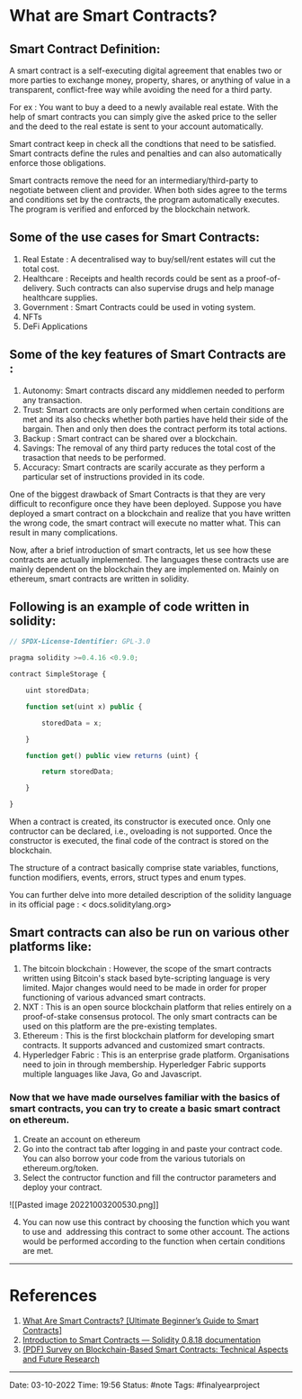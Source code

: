 # What are Smart Contracts?
## Smart Contract Definition:

A smart contract is a self-executing digital agreement that enables two or more parties to exchange money, property, shares, or anything of value in a transparent, conflict-free way while avoiding the need for a third party.

For ex : You want to buy a deed to a newly available real estate. With the help of smart contracts you can simply give the asked price to the seller and the deed to the real estate is sent to your account automatically.

Smart contract keep in check all the condtions that need to be satisfied. Smart contracts define the rules and penalties and can also automatically enforce those obligations.

Smart contracts remove the need for an intermediary/third-party to negotiate between client and provider. When both sides agree to the terms and conditions set by the contracts, the program automatically executes. The program is verified and enforced by the blockchain network.

## Some of the use cases for Smart Contracts:
1.  Real Estate : A decentralised way to buy/sell/rent estates will cut the total cost.
2.  Healthcare : Receipts and health records could be sent as a proof-of-delivery. Such contracts can also supervise drugs and help manage healthcare supplies.
3.  Government : Smart Contracts could be used in voting system.
4.  NFTs
5.  DeFi Applications

## Some of the key features of Smart Contracts are :
1. Autonomy: Smart contracts discard any middlemen needed to perform any transaction.
2.  Trust: Smart contracts are only performed when certain conditions are met and its also checks whether both parties have held their side of the bargain. Then and only then does the contract perform its total actions.
3.  Backup : Smart contract can be shared over a blockchain.
4.  Savings: The removal of any third party reduces the total cost of the trasaction that needs to be performed.
5.  Accuracy: Smart contracts are scarily accurate as they perform a particular set of instructions provided in its code.

One of the biggest drawback of Smart Contracts is that they are very difficult to reconfigure once they have been deployed. Suppose you have deployed a smart contract on a blockchain and realize that you have written the wrong code, the smart contract will execute no matter what. This can result in many complications.

Now, after a brief introduction of smart contracts, let us see how these contracts are actually implemented. The languages these contracts use are mainly dependent on the blockchain they are implemented on. Mainly on ethereum, smart contracts are written in solidity.

## Following is an example of code written in solidity:

```js
// SPDX-License-Identifier: GPL-3.0

pragma solidity >=0.4.16 <0.9.0;

contract SimpleStorage {

    uint storedData;

    function set(uint x) public {

        storedData = x;

    }

    function get() public view returns (uint) {

        return storedData;

    }

}
```


When a contract is created, its constructor is executed once. Only one contructor can be declared, i.e., oveloading is not supported. Once the constructor is executed, the final code of the contract is stored on the blockchain.

The structure of a contract basically comprise state variables, functions, function modifiers, events, errors, struct types and enum types.

You can further delve into more detailed description of the solidity language in its official page : < docs.soliditylang.org>

## Smart contracts can also be run on various other platforms like:

1.  The bitcoin blockchain : However, the scope of the smart contracts written using Bitcoin's stack based byte-scripting language is very limited. Major changes would need to be made in order for proper functioning of various advanced smart contracts.
2.  NXT : This is an open source blockchain platform that relies entirely on a proof-of-stake consensus protocol. The only smart contracts can be used on this platform are the pre-existing templates.
3.  Ethereum : This is the first blockchain platform for developing smart contracts. It supports advanced and customized smart contracts.
4.  Hyperledger Fabric : This is an enterprise grade platform. Organisations need to join in through membership. Hyperledger Fabric supports multiple languages like Java, Go and Javascript.

 ### Now that we have made ourselves familiar with the basics of smart contracts, you can try to create a basic smart contract on ethereum.

1.  Create an account on ethereum
2.  Go into the contract tab after logging in and paste your contract code. You can also borrow your code from the various tutorials on ethereum.org/token.
3.  Select the contructor function and fill the contructor parameters and deploy your contract.

![[Pasted image 20221003200530.png]]

4.  You can now use this contract by choosing the function which you want to use and  addressing this contract to some other account. The actions would be performed according to the function when certain conditions are met.


---
# References
1. [What Are Smart Contracts? [Ultimate Beginner’s Guide to Smart Contracts]](https://blockgeeks.com/guides/smart-contracts/)
2. [Introduction to Smart Contracts — Solidity 0.8.18 documentation](https://docs.soliditylang.org/en/develop/introduction-to-smart-contracts.html)
3. [(PDF) Survey on Blockchain-Based Smart Contracts: Technical Aspects and Future Research](https://www.researchgate.net/publication/350018207_Survey_on_Blockchain-Based_Smart_Contracts_Technical_Aspects_and_Future_Research)

---
Date: 03-10-2022
Time: 19:56
Status: #note
Tags: #finalyearproject 